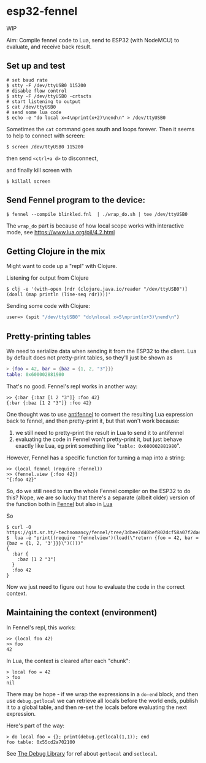 # esp32-fennel

WIP

Aim: Compile fennel code to Lua, send to ESP32 (with NodeMCU) to evaluate, and receive back result.

## Set up and test

```
# set baud rate
$ stty -F /dev/ttyUSB0 115200
# disable flow control
$ stty -F /dev/ttyUSB0 -crtscts
# start listening to output
$ cat /dev/ttyUSB0
# send some lua code
$ echo -e "do local x=4\nprint(x+2)\nend\n" > /dev/ttyUSB0
```

Sometimes the `cat` command goes south and loops forever. Then it seems to help to connect with screen:

```
$ screen /dev/ttyUSB0 115200
```
then send `<ctrl+a d>` to disconnect,

and finally kill screen with 
```
$ killall screen
```

## Send Fennel program to the device:

```
$ fennel --compile blinkled.fnl  | ./wrap_do.sh | tee /dev/ttyUSB0
```

The `wrap_do` part is because of how local scope works with interactive mode, see https://www.lua.org/pil/4.2.html

## Getting Clojure in the mix

Might want to code up a "repl" with Clojure.

Listening for output from Clojure

```
$ clj -e '(with-open [rdr (clojure.java.io/reader "/dev/ttyUSB0")] (doall (map println (line-seq rdr))))'
```

Sending some code with Clojure:

```clj
user=> (spit "/dev/ttyUSB0" "do\nlocal x=5\nprint(x+3)\nend\n")
```

## Pretty-printing tables
We need to serialize data when sending it from the ESP32 to the client.
Lua by default does not pretty-print tables, so they'll just be shown as

```lua
> {foo = 42, bar = {baz = {1, 2, "3"}}}
table: 0x600002881980
```

That's no good. Fennel's repl works in another way:
```
>> {:bar {:baz [1 2 "3"]} :foo 42}
{:bar {:baz [1 2 "3"]} :foo 42}
```

One thought was to use [antifennel](https://git.sr.ht/~technomancy/antifennel) to convert the resulting Lua expression back to fennel, and then pretty-print it,
but that won't work because:
1. we still need to pretty-print the result in Lua to send it to antifennel
2. evaluating the code in Fennel won't pretty-print it, but just behave exactly like Lua, eg print something like "`table: 0x600002881980`".

However, Fennel has a specific function for turning a map into a string:
```
>> (local fennel (require :fennel))
>> (fennel.view {:foo 42})
"{:foo 42}"
```
So, do we still need to run the whole Fennel compiler on the ESP32 to do this? Nope, we are so lucky that there's a separate (albeit older) version of the function both in [Fennel](https://git.sr.ht/~technomancy/fennel/tree/3dbee7d40bef802dcf58a07f2daea1db17e59dca/item/fennelview.fnl) but also in [Lua](https://git.sr.ht/~technomancy/fennel/tree/3dbee7d40bef802dcf58a07f2daea1db17e59dca/item/fennelview.lua)

So 
```
$ curl -O https://git.sr.ht/~technomancy/fennel/tree/3dbee7d40bef802dcf58a07f2daea1db17e59dca/item/fennelview.lua
$  lua -e "print((require 'fennelview')(load(\"return {foo = 42, bar = {baz = {1, 2, '3'}}}\")()))"
{
  :bar {
    :baz [1 2 "3"]
  }
  :foo 42
}
```

Now we just need to figure out how to evaluate the code in the correct context.

## Maintaining the context (environment)
In Fennel's repl, this works:
```
>> (local foo 42)
>> foo
42
```

In Lua, the context is cleared after each "chunk":
```
> local foo = 42
> foo
nil
```

There may be hope - if we wrap the expressions in a `do-end` block, and then use `debug.getlocal` 
we can retrieve all locals before the world ends, publish it to a global table, and then re-set the locals before evaluating the next expression.

Here's part of the way:
```
> do local foo = {}; print(debug.getlocal(1,1)); end
foo	table: 0x55cd2a702100
```
See [The Debug Library](https://www.lua.org/manual/5.3/manual.html#6.10) for ref about `getlocal` and `setlocal`.
